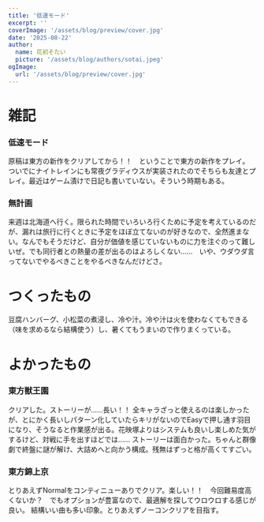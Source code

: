 ```yaml
---
title: '低速モード'
excerpt: ''
coverImage: '/assets/blog/preview/cover.jpg'
date: '2025-08-22'
author:
  name: 花初そたい
  picture: '/assets/blog/authors/sotai.jpeg'
ogImage:
  url: '/assets/blog/preview/cover.jpg'
---
```

# 雑記
### 低速モード
原稿は東方の新作をクリアしてから！！　ということで東方の新作をプレイ。
ついでにナイトレインにも常夜グラディウスが実装されたのでそちらも友達とプレイ。最近はゲーム漬けで日記も書いていない。そういう時期もある。

### 無計画
来週は北海道へ行く。限られた時間でいろいろ行くために予定を考えているのだが、漏れは旅行に行くときに予定をほぼ立てないのが好きなので、全然進まない。なんでもそうだけど、自分が価値を感じていないものに力を注ぐのって難しいぜ。でも同行者との熱量の差が出るのはよろしくない……　いや、ウダウダ言ってないでやるべきことをやるべきなんだけどさ。

# つくったもの
豆腐ハンバーグ、小松菜の煮浸し、冷や汁。冷や汁は火を使わなくてもできる（味を求めるなら結構使う）し、暑くてもうまいので作りまくっている。

# よかったもの
### 東方獣王園
クリアした。ストーリーが……長い！！
全キャラざっと使えるのは楽しかったが、とにかく長いしパターン化していたらキリがないのでEasyで押し通す羽目になり、そうなると作業感が出る。花映塚よりはシステムも良いし楽しめた気がするけど、対戦に手を出すほどでは……
ストーリーは面白かった。ちゃんと群像劇で終盤に謎が解け、大詰めへと向かう構成。残無はずっと格が高くてすごい。

### 東方錦上京
とりあえずNormalをコンティニューありでクリア。楽しい！！　今回難易度高くないか？　でもオプションが豊富なので、最適解を探してウロウロする感じが良い。
結構いい曲も多い印象。とりあえずノーコンクリアを目指す。